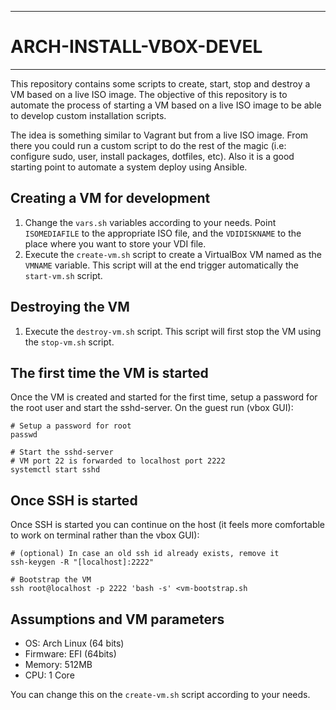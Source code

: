 ********************
# ARCH-INSTALL-VBOX-DEVEL
********************

This repository contains some scripts to create, start, stop and destroy a VM
based on a live ISO image. The objective of this repository is to automate the
process of starting a VM based on a live ISO image to be able to develop custom
installation scripts.

The idea is something similar to Vagrant but from a live ISO image. From there
you could run a custom script to do the rest of the magic (i.e: configure sudo,
user, install packages, dotfiles, etc). Also it is a good starting point to
automate a system deploy using Ansible.

## Creating a VM for development

1. Change the `vars.sh` variables according to your needs. Point `ISOMEDIAFILE`
   to the appropriate ISO file, and the `VDIDISKNAME` to the place where you
   want to store your VDI file.
2. Execute the `create-vm.sh` script to create a VirtualBox VM named as the
   `VMNAME` variable. This script will at the end trigger automatically the `start-vm.sh` script.

## Destroying the VM

1. Execute the `destroy-vm.sh` script. This script will first stop the VM using the `stop-vm.sh` script.

## The first time the VM is started

Once the VM is created and started for the first time, setup a password for the
root user and start the sshd-server. On the guest run (vbox GUI):

```shell
# Setup a password for root
passwd

# Start the sshd-server
# VM port 22 is forwarded to localhost port 2222
systemctl start sshd
```

## Once SSH is started

Once SSH is started you can continue on the host (it feels more comfortable to
work on terminal rather than the vbox GUI):

```shell
# (optional) In case an old ssh id already exists, remove it
ssh-keygen -R "[localhost]:2222"

# Bootstrap the VM
ssh root@localhost -p 2222 'bash -s' <vm-bootstrap.sh
```

## Assumptions and VM parameters

- OS: Arch Linux (64 bits)
- Firmware: EFI (64bits)
- Memory: 512MB
- CPU: 1 Core

You can change this on the `create-vm.sh` script according to your needs.
